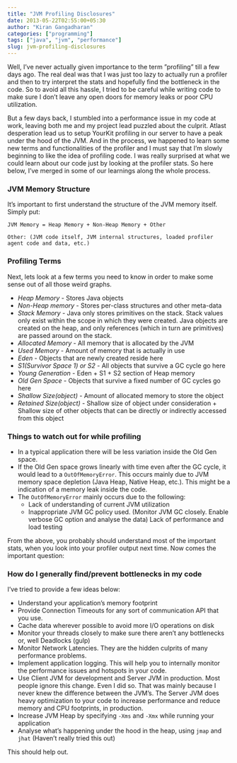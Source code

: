 ```yaml
---
title: "JVM Profiling Disclosures"
date: 2013-05-22T02:55:00+05:30
author: "Kiran Gangadharan"
categories: ["programming"]
tags: ["java", "jvm", "performance"]
slug: jvm-profiling-disclosures
---
```


Well, I’ve never actually given importance to the term ”profiling” till
a few days ago. The real deal was that I was just too lazy to actually
run a profiler and then to try interpret the stats and hopefully find
the bottleneck in the code. So to avoid all this hassle, I tried to be
careful while writing code to make sure I don’t leave any open doors for
memory leaks or poor CPU utilization.

But a few days back, I stumbled into a performance issue in my code at
work, leaving both me and my project lead puzzled about the culprit.
Atlast desperation lead us to setup YourKit profiling in our server to
have a peak under the hood of the JVM. And in the process, we happened
to learn some new terms and functionalities of the profiler and I must
say that I’m slowly beginning to like the idea of profiling code. I was
really surprised at what we could learn about our code just by looking
at the profiler stats. So here below, I’ve merged in some of our
learnings along the whole process.

### JVM Memory Structure

It’s important to first understand the structure of the JVM memory
itself. Simply put:

```
JVM Memory = Heap Memory + Non-Heap Memory + Other

Other: (JVM code itself, JVM internal structures, loaded profiler agent code and data, etc.)
```

### Profiling Terms

Next, lets look at a few terms you need to know in order to make some
sense out of all those weird graphs.

-   *Heap Memory* - Stores Java objects
-   *Non-Heap memory* - Stores per-class structures and other meta-data
-   *Stack Memory* - Java only stores primitives on the stack. Stack
    values only exist within the scope in which they were created. Java
    objects are created on the heap, and only references (which in turn
    are primitives) are passed around on the stack.
-   *Allocated Memory* - All memory that is allocated by the JVM
-   *Used Memory* - Amount of memory that is actually in use
-   *Eden* - Objects that are newly created reside here
-   *S1(Survivor Space 1) or S2* - All objects that survive a GC cycle
    go here
-   *Young Generation* - Eden + S1 + S2 section of Heap memory
-   *Old Gen Space* - Objects that survive a fixed number of GC cycles
    go here
-   *Shallow Size(object)* - Amount of allocated memory to store the
    object
-   *Retained Size(object)* - Shallow size of object under
    consideration + Shallow size of other objects that can be directly
    or indirectly accessed from this object


### Things to watch out for while profiling

-   In a typical application there will be less variation inside the Old
    Gen space.
-   If the Old Gen space grows linearly with time even after the GC
    cycle, it would lead to a `OutOfMemoryError`. This occurs mainly due
    to JVM memory space depletion (Java Heap, Native Heap, etc.). This
    might be a indication of a memory leak inside the code.
-   The `OutOfMemoryError` mainly occurs due to the following:
    -   Lack of understanding of current JVM utilization
    -   Inappropriate JVM GC policy used. (Monitor JVM GC closely.
        Enable verbose GC option and analyse the data)
        Lack of performance and load testing

From the above, you probably should understand most of the important
stats, when you look into your profiler output next time. Now comes the
important question:


### How do I generally find/prevent bottlenecks in my code

I’ve tried to provide a few ideas below:

-   Understand your application’s memory footprint
-   Provide Connection Timeouts for any sort of communication API that
    you use.
-   Cache data wherever possible to avoid more I/O operations on disk
-   Monitor your threads closely to make sure there aren’t any
    bottlenecks or, well Deadlocks (gulp)
-   Monitor Network Latencies. They are the hidden culprits of many
    performance problems.
-   Implement application logging. This will help you to internally
    monitor the performance issues and hotspots in your code.
-   Use Client JVM for development and Server JVM in production. Most
    people ignore this change. Even I did so. That was mainly because I
    never knew the difference between the JVM’s. The Server JVM does
    heavy optimization to your code to increase performance and reduce
    memory and CPU footprints, in production.
-   Increase JVM Heap by specifying `-Xms` and `-Xmx` while running your
    application
-   Analyse what’s happening under the hood in the heap, using `jmap`
    and `jhat` (Haven’t really tried this out)

This should help out.
